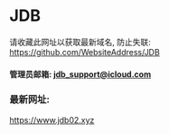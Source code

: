 # JDB

请收藏此网址以获取最新域名, 防止失联: https://github.com/WebsiteAddress/JDB

#### 管理员邮箱: jdb_support@icloud.com

### 最新网址:

https://www.jdb02.xyz
